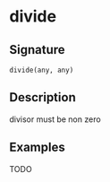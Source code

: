 # divide

## Signature

`divide(any, any)`

## Description

divisor must be non zero

## Examples

TODO
